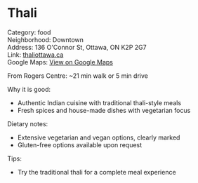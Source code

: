 # Thali

Category: food  
Neighborhood: Downtown  
Address: 136 O'Connor St, Ottawa, ON K2P 2G7  
Link: [thaliottawa.ca](https://thaliottawa.ca/)  
Google Maps: [View on Google Maps](https://maps.google.com/maps?q=136+O'Connor+St,+Ottawa,+ON+K2P+2G7)

From Rogers Centre: ~21 min walk or 5 min drive

Why it is good:  
- Authentic Indian cuisine with traditional thali-style meals  
- Fresh spices and house-made dishes with vegetarian focus  

Dietary notes:  
- Extensive vegetarian and vegan options, clearly marked  
- Gluten-free options available upon request  

Tips:  
- Try the traditional thali for a complete meal experience